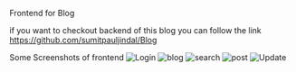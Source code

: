 Frontend for Blog

if you want to checkout backend of this blog you can follow the link
https://github.com/sumitpauljindal/Blog

Some Screenshots of frontend
![Login](https://user-images.githubusercontent.com/22129844/104400135-09672080-5520-11eb-8df0-8288bb379257.jpg)
![blog](https://user-images.githubusercontent.com/22129844/104400195-213ea480-5520-11eb-980c-1b53160f1615.jpg)
![search](https://user-images.githubusercontent.com/22129844/104400206-27348580-5520-11eb-87af-76a33d2543aa.jpg)
![post](https://user-images.githubusercontent.com/22129844/104400225-2ef42a00-5520-11eb-8849-916ec1dc9ae6.jpg)
![Update](https://user-images.githubusercontent.com/22129844/104400271-3ca9af80-5520-11eb-9929-a5cd390a7d9d.jpg)

